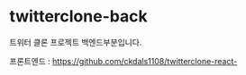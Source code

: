 # twitterclone-back
트위터 클론 프로젝트 백엔드부분입니다.


프론트엔드 : https://github.com/ckdals1108/twitterclone-react-
